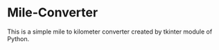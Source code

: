 # Mile-Converter

This is a simple mile to kilometer converter created by tkinter module of Python.
